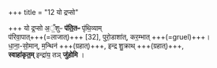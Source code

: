 +++
title = "12 यो द्रप्सो"

+++
यो द्र॒प्सो अ॒ँ॒शुᳶ **प॑ति॒तᳶ** पृ॑थि॒व्याम्  
प॑रिवा॒पात्+++(=लाजात्)+++ [32],  पुरो॒डाशा॑त्, कर॒म्भात् +++(=gruel)+++।   
धा॒ना॒-सो॒मान्, म॒न्थिन॑ +++(ग्रहात्)+++, इन्द्र शु॒क्राथ् +++(ग्रहात्)+++,  
**स्वाहा॑कृत॒म्** इन्द्रा॑य॒ तञ् **जु॑होमि** ।
